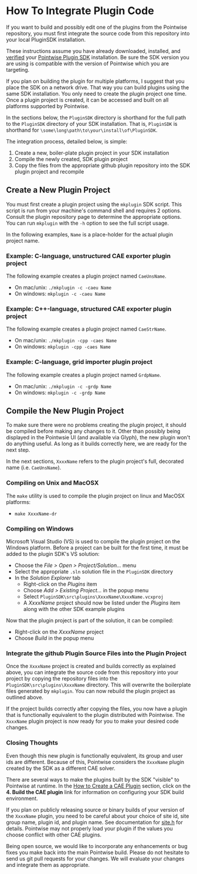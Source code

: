 # How To Integrate Plugin Code

If you want to build and possibly edit one of the plugins from the Pointwise 
repository, you must first integrate the source code from this repository into 
your local PluginSDK installation.

These instructions assume you have already downloaded, installed, and 
[verified][SDKdocs] your [Pointwise Plugin SDK][SDKdownload] installation. Be 
sure the SDK version you are using is compatible with the version of Pointwise 
which you are targeting.

If you plan on building the plugin for multiple platforms, I suggest that you 
place the SDK on a network drive. That way you can build plugins using the same 
SDK installation. You only need to create the plugin project one time. Once a 
plugin project is created, it can be accessed and built on all platforms 
supported by Pointwise.

In the sections below, the `PluginSDK` directory is shorthand for the full path 
to the `PluginSDK` directory of your SDK installation. That is, `PluginSDK` 
is shorthand for `\some\long\path\to\your\install\of\PluginSDK`.

The integration process, detailed below, is simple:
1. Create a new, boiler-plate plugin project in your SDK installation
1. Compile the newly created, SDK plugin project
1. Copy the files from the appropriate github plugin repository into the
   SDK plugin project and recompile

## Create a New Plugin Project
You must first create a plugin project using the `mkplugin` SDK script. This 
script is run from your machine's command shell and requires 2 options. Consult 
the plugin repository page to determine the appropriate options. You can run 
`mkplugin` with the `-h` option to see the full script usage.

In the following examples, `Name` is a place-holder for the actual plugin 
project name.

### Example: C-language, unstructured CAE exporter plugin project
The following example creates a plugin project named `CaeUnsName`.
* On mac/unix: `./mkplugin -c -caeu Name`
* On windows: `mkplugin -c -caeu Name`

### Example: C++-language, structured CAE exporter plugin project
The following example creates a plugin project named `CaeStrName`.
* On mac/unix: `./mkplugin -cpp -caes Name`
* On windows: `mkplugin -cpp -caes Name`

### Example: C-language, grid importer plugin project
The following example creates a plugin project named `GrdpName`.
* On mac/unix: `./mkplugin -c -grdp Name`
* On windows: `mkplugin -c -grdp Name`

## Compile the New Plugin Project
To make sure there were no problems creating the plugin project, it should be 
compiled before making any changes to it. Other than possibly being displayed in the 
Pointwsie UI (and available via Glyph), the new plugin won't do anything useful. 
As long as it builds correctly here, we are ready for the next step.

In the next sections, `XxxxName` refers to the plugin project's full, decorated 
name (i.e. `CaeUnsName`).

### Compiling on Unix and MacOSX
The `make` utility is used to compile the plugin project on linux and MacOSX
platforms:
* `make XxxxName-dr`

### Compiling on Windows
Microsoft Visual Studio (VS) is used to compile the plugin project on the 
Windows platform. Before a project can be built for the first time, it must be 
added to the plugin SDK's VS solution:
* Choose the *File &gt; Open &gt; Project/Solution...* menu
* Select the appropriate `.sln` solution file in the `PluginSDK` directory
* In the *Solution Explorer* tab
  * Right-click on the *Plugins* item
  * Choose *Add &gt; Existing Project...* in the popup menu
  * Select `PluginSDK\src\plugins\XxxxName\XxxxName.vcxproj`
  * A *XxxxName* project should now be listed under the *Plugins* item 
    along with the other SDK example plugins

Now that the plugin project is part of the solution, it can be compiled:
* Right-click on the *XxxxName* project
* Choose *Build* in the popup menu

### Integrate the github Plugin Source Files into the Plugin Project
Once the `XxxxName` project is created and builds correctly as explained above, 
you can integrate the source code from this repository into your project by 
copying the repository files into the `PluginSDK\src\plugins\XxxxName` directory.
This will overwrite the boilerplate files generated by `mkplugin`. You can now 
rebuild the plugin project as outlined above.

If the project builds correctly after copying the files, you now have a plugin 
that is functionally equivalent to the plugin distributed with Pointwise. 
The `XxxxName` plugin project is now ready for you to make your desired code 
changes.

### Closing Thoughts
Even though this new plugin is functionally equivalent, its group and user ids
are different. Because of this, Pointwise considers the `XxxxName` plugin 
created by the SDK as a different CAE solver.

There are several ways to make the plugins built by the SDK "visible" to 
Pointwise at runtime. In the [How to Create a CAE Plugin][SDKbuild] section, 
click on the **4. Build the CAE plugin** link for information on configuring 
your SDK build environment.

If you plan on publicly releasing source or binary builds of your version of 
the `XxxxName` plugin, you need to be careful about your choice of site id, site 
group name, plugin id, and plugin name. See documentation for [site.h][SDKsite.H] 
for details. Pointwise may not properly load your plugin if the values you 
choose conflict with other CAE plugins.

Being open source, we would like to incorporate any enhancements or bug fixes 
you make back into the main Pointwise build. Please do not hesitate to send us 
git pull requests for your changes. We will evaluate your changes and integrate 
them as appropriate.


[SDKdownload]: http://www.pointwise.com/plugins/#sdk_downloads
[SDKdocs]: http://www.pointwise.com/plugins
[SDKsite.H]: http://www.pointwise.com/plugins/html/d6/d89/site_8h.html
[SDKbuild]: http://www.pointwise.com/plugins/html/index.html#how_to_create_a_cae_plugin

